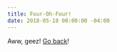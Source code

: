 ```yaml
---
title: Four-Oh-Four!
date: 2018-05-18 00:00:00 -04:00
---
```


Aww, geez! [Go back](https://emsa.cf/)!
